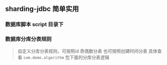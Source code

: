 ## sharding-jdbc 简单实用
### 数据库脚本 script 目录下

### 数据库分库分表规则
> 自定义分库分表规则，可按照id 奇偶数分表
也可按照创建时间分表 具体查看 `com.demo.algorithm` 包下面的分库分表逻辑